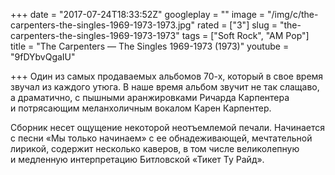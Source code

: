 +++
date = "2017-07-24T18:33:52Z"
googleplay = ""
image = "/img/c/the-carpenters-the-singles-1969-1973-1973.jpg"
rated = ["3"]
slug = "the-carpenters-the-singles-1969-1973-1973"
tags = ["Soft Rock", "AM Pop"]
title = "The Carpenters — The Singles 1969-1973 (1973)"
youtube = "9fDYbvQgaIU"

+++
Один из самых продаваемых альбомов 70-х, который в свое время звучал из каждого утюга. В наше время альбом звучит не так слащаво, а драматично, с пышными аранжировками Ричарда Карпентера и потрясающим меланхоличным вокалом Карен Карпентер.

Сборник несет ощущение некоторой неотъемлемой печали. Начинается с песни «Мы только начинаем» с ее обнадеживающей, мечтательной лирикой, содержит несколько каверов, в том числе великолепную и медленную интерпретацию Битловской «Тикет Ту Райд».
